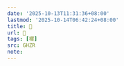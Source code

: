 ```yaml
---
date: '2025-10-13T11:31:36+08:00'
lastmod: '2025-10-14T06:42:24+08:00'
title: 󰪂
url: 󰪂
tags: [襬]
src: GHZR
note:
---
```

